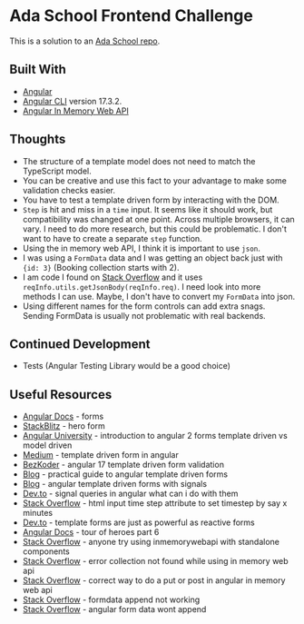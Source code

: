 # Ada School Frontend Challenge

This is a solution to an [Ada School repo](https://github.com/ada-school/front-end-challenge).

## Built With

- [Angular](https://angular.io)
- [Angular CLI](https://github.com/angular/angular-cli) version 17.3.2.
- [Angular In Memory Web API](https://www.npmjs.com/package/angular-in-memory-web-api)

## Thoughts

- The structure of a template model does not need to match the TypeScript model.
- You can be creative and use this fact to your advantage to make some validation checks easier.  
- You have to test a template driven form by interacting with the DOM.
- `Step` is hit and miss in a `time` input.  It seems like it should work, but compatibility was changed at one point.  Across multiple browsers, it can vary.  I need to do more research, but this could be problematic.  I don't want to have to create a separate `step` function.
- Using the in memory web API, I think it is important to use `json`.  
- I was using a `FormData` data and I was getting an object back just with `{id: 3}` (Booking collection starts with 2).
- I am code I found on [Stack Overflow](https://stackoverflow.com/questions/43347621/correct-way-to-do-a-put-or-post-in-angular-in-memory-web-api) and it uses `reqInfo.utils.getJsonBody(reqInfo.req)`.  I need look into more methods I can use.  Maybe, I don't have to convert my `FormData` into json.  
- Using different names for the form controls can add extra snags.  Sending FormData is usually not problematic with real backends.    

## Continued Development

- Tests (Angular Testing Library would be a good choice)

## Useful Resources

- [Angular Docs](https://angular.io/guide/forms) - forms
- [StackBlitz](https://stackblitz.com/run?file=src%2Fapp%2Fhero-form%2Fhero-form.component.html) - hero form
- [Angular University](https://blog.angular-university.io/introduction-to-angular-2-forms-template-driven-vs-model-driven/) - introduction to angular 2 forms template driven vs model driven
- [Medium](https://medium.com/@zeeshankhan8838/template-driven-form-in-angular-b80a3ebbcd24) - template driven form in angular
- [BezKoder](https://www.bezkoder.com/angular-17-template-driven-form-validation) - angular 17 template driven form validation
- [Blog](https://timdeschryver.dev/blog/a-practical-guide-to-angular-template-driven-forms#intro) - practical guide to angular template driven forms
- [Blog](https://blog.simplified.courses/angular-template-driven-forms-with-signals/) - angular template driven forms with signals
- [Dev.to](https://dev.to/railsstudent/signal-queries-in-angular-what-can-i-do-with-them-4ip1) - signal queries in angular what can i do with them
- [Stack Overflow](https://stackoverflow.com/questions/13713755/html-input-time-step-attribute-to-set-timestep-by-say-x-minutes) - html input time step attribute to set timestep by say x minutes
- [Dev.to](https://dev.to/michaeljota/template-forms-are-just-as-powerful-as-reactive-forms-140n) - template forms are just as powerful as reactive forms
- [Angular Docs](https://angular.io/tutorial/tour-of-heroes/toh-pt6) - tour of heroes part 6 
- [Stack Overflow](https://stackoverflow.com/questions/76427328/anyone-try-using-inmemorywebapi-with-standalone-components) - anyone try using inmemorywebapi with standalone components
- [Stack Overflow](https://stackoverflow.com/questions/42985153/error-collection-not-found-while-using-in-memory-web-api) - error collection not found while using in memory web api
- [Stack Overflow](https://stackoverflow.com/questions/43347621/correct-way-to-do-a-put-or-post-in-angular-in-memory-web-api) - correct way to do a put or post in angular in memory web api
- [Stack Overflow](https://stackoverflow.com/questions/40062477/formdata-append-not-working) - formdata append not working
- [Stack Overflow](https://stackoverflow.com/questions/52031766/angular-form-data-wont-append) - angular form data wont append